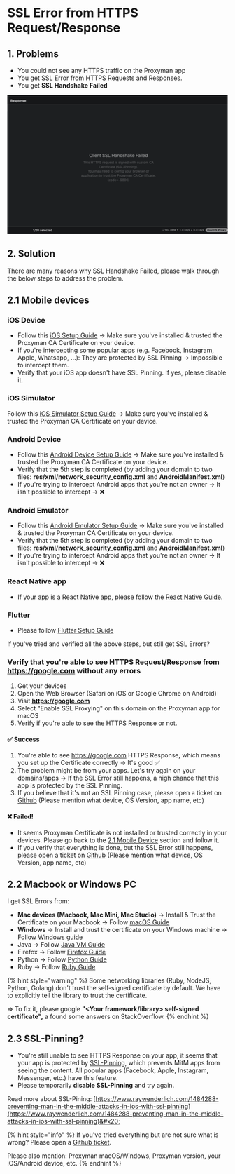 # SSL Error from HTTPS Request/Response

## 1. Problems

* You could not see any HTTPS traffic on the Proxyman app
* You get SSL Error from HTTPS Requests and Responses.
* You get **SSL Handshake Failed**

![](<../.gitbook/assets/Screen Shot 2020-04-25 at 19.52.38.png>)

## 2. Solution

There are many reasons why SSL Handshake Failed, please walk through the below steps to address the problem.

## 2.1 Mobile devices

### iOS Device&#x20;

* Follow this [iOS Setup Guide](../debug-devices/ios-device.md) -> Make sure you've installed & trusted the Proxyman CA Certificate on your device.
* If you're intercepting some popular apps (e.g. Facebook, Instagram, Apple, Whatsapp, ...): They are protected by SSL Pinning -> Impossible to intercept them.
* Verify that your iOS app doesn't have SSL Pinning. If yes, please disable it.

### iOS Simulator

Follow this [iOS Simulator Setup Guide](../debug-devices/ios-simulator.md) -> Make sure you've installed & trusted the Proxyman CA Certificate on your device.

### Android Device

* Follow this [Android Device Setup Guide](../debug-devices/android-device/) -> Make sure you've installed & trusted the Proxyman CA Certificate on your device.
* Verify that the 5th step is completed (by adding your domain to two files: **res/xml/network\_security\_config.xml** and **AndroidManifest.xml**)
* If you're trying to intercept Android apps that you're not an owner -> It isn't possible to intercept -> ❌

### Android Emulator

* Follow this [Android Emulator Setup Guide](../debug-devices/android-device/automatic-script-for-android-emulator.md) -> Make sure you've installed & trusted the Proxyman CA Certificate on your device.
* Verify that the 5th step is completed (by adding your domain to two files: **res/xml/network\_security\_config.xml** and **AndroidManifest.xml**)
* If you're trying to intercept Android apps that you're not an owner -> It isn't possible to intercept -> ❌

### React Native app

* If your app is a React Native app, please follow the [React Native Guide](../debug-devices/react-native.md).

### Flutter

* Please follow [Flutter Setup Guide](../debug-devices/flutter.md)

If you've tried and verified all the above steps, but still get SSL Errors?

### Verify that you're able to see HTTPS Request/Response from https://google.com without any errors

1. Get your devices&#x20;
2. Open the Web Browser (Safari on iOS or Google Chrome on Android)
3. Visit **https://google.com**
4. Select "Enable SSL Proxying" on this domain on the Proxyman app for macOS
5. Verify if you're able to see the HTTPS Response or not.

#### ✅  Success

1. You're able to see https://google.com HTTPS Response, which means you set up the Certificate correctly -> It's good ✅
2. The problem might be from your apps. Let's try again on your domains/apps -> If the SSL Error still happens, a high chance that this app is protected by the SSL Pinning.
3. If you believe that it's not an SSL Pinning case, please open a ticket on [Github](https://github.com/ProxymanApp/Proxyman/issues) (Please mention what device, OS Version, app name, etc)

#### ❌ Failed!

* It seems Proxyman Certificate is not installed or trusted correctly in your devices. Please go back to the [2.1 Mobile Device](get-ssl-error-from-https-request-and-response.md#2.1-mobile-devices) section and follow it.
* If you verify that everything is done, but the SSL Error still happens, please open a ticket on [Github](https://github.com/ProxymanApp/Proxyman/issues) (Please mention what device, OS Version, app name, etc)

## 2.2 Macbook or Windows PC

I get SSL Errors from:

* **Mac devices (Macbook, Mac Mini, Mac Studio)** -> Install & Trust the Certificate on your Macbook -> Follow [macOS Guide](../debug-devices/macos.md)
* **Windows** -> Install and trust the certificate on your Windows machine  -> Follow [Windows guide](broken-reference)&#x20;
* Java -> Follow [Java VM Guide](../debug-devices/java.md)
* Firefox -> Follow [Firefox Guide](../debug-devices/firefox.md)
* Python -> Follow [Python Guide](../debug-devices/python.md)
* Ruby -> Follow [Ruby Guide](../debug-devices/ruby.md)

{% hint style="warning" %}
Some networking libraries (Ruby, NodeJS, Python, Golang) don't trust the self-signed certificate by default. We have to explicitly tell the library to trust the certificate.

\=> To fix it, please google **"\<Your framework/library> self-signed certificate",** a found some answers on StackOverflow.
{% endhint %}

## 2.3 SSL-Pinning?

* You're still unable to see HTTPS Response on your app, it seems that your app is protected by [SSL-Pinning](https://en.wikipedia.org/wiki/HTTP\_Public\_Key\_Pinning), which prevents MitM apps from seeing the content. All popular apps (Facebook, Apple, Instagram, Messenger, etc.) have this feature.
* Please temporarily **disable SSL-Pinning** and try again.

Read more about SSL-Pining: [https://www.raywenderlich.com/1484288-preventing-man-in-the-middle-attacks-in-ios-with-ssl-pinning](https://www.raywenderlich.com/1484288-preventing-man-in-the-middle-attacks-in-ios-with-ssl-pinning)&#x20;



{% hint style="info" %}
If you've tried everything but are not sure what is wrong? Please open a [Github ticket](https://app.gitbook.com/o/-LlPtWiscJCRFiRPxWvB/s/-LlPt\_6BePnJ3oK3saP1/).

Please also mention: Proxyman macOS/Windows, Proxyman version, your iOS/Android device, etc.
{% endhint %}

